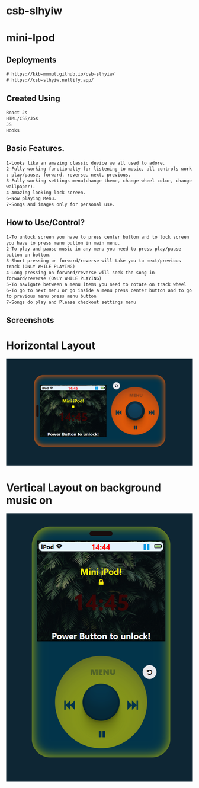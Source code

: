 # csb-slhyiw
# mini-Ipod

## Deployments

    # https://kkb-mmmut.github.io/csb-slhyiw/
    # https://csb-slhyiw.netlify.app/

## Created Using
    React Js
    HTML/CSS/JSX
    JS
    Hooks


## Basic Features.
    1-Looks like an amazing classic device we all used to adore.
    2-Fully working functionalty for listening to music, all controls work : play/pause, forward, reverse, next, previous.
    3-Fully working settings menu(change theme, change wheel color, change wallpaper).
    4-Amazing looking lock screen.
    6-Now playing Menu. 
    7-Songs and images only for personal use.

## How to Use/Control?
    1-To unlock screen you have to press center button and to lock screen you have to press menu button in main menu.
    2-To play and pause music in any menu you need to press play/pause button on bottom.
    3-Short pressing on forward/reverse will take you to next/previous track (ONLY WHILE PLAYING)
    4-Long pressing on forward/reverse will seek the song in forward/reverse (ONLY WHILE PLAYING)
    5-To navigate between a menu items you need to rotate on track wheel
    6-To go to next menu or go inside a menu press center button and to go to previous menu press menu button
    7-Songs do play and Please checkout settings menu
## Screenshots
# Horizontal Layout 
![home-page-light](https://github.com/kkb-mmmut/csb-slhyiw/blob/gh-pages/Screenshots/2.png)

# Vertical Layout on background music on 
![home-page-light](https://github.com/kkb-mmmut/csb-slhyiw/blob/gh-pages/Screenshots/3.png)
